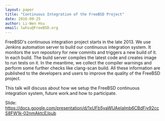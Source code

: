 ```yaml
---
layout: paper
title: "Continuous Integration of the FreeBSD Project"
date: 2016-09-25
author: Li-Wen Hsu
email: lwhsu@FreeBSD.org
---
```

FreeBSD's continuous integration project starts in the late 2013. We use
Jenkins automation server to build our continuous integration system. It
monitors the svn repository for new commits and triggers a new build of it. In
each build. The build server compiles the latest code and creates image to run
tests on it. In the meantime, we collect the compiler warnings and perform some
further checks like clang-scan build. All these information are published to
the developers and users to improve the quality of the FreeBSD project.

This talk will discuss about how we setup the FreeBSD continuous integration
system, future work.and how to participate.

Slide: https://docs.google.com/presentation/d/1xUFb5yaWUAeIaImb6CBdFiy92ccS8FW1k-02nmAktcE/pub

